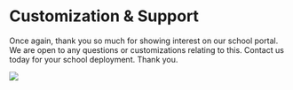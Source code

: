 # Customization & Support

Once again, thank you so much for showing interest on our school portal. We are open to any questions or customizations relating to this. Contact us today for your school deployment. Thank you.

![](/images/thank-you.jpg)
